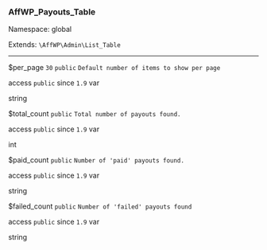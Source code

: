 ### AffWP_Payouts_Table

Namespace: global

Extends: `\AffWP\Admin\List_Table`

----


$per_page
`30` `public` `Default number of items to show per page` 


access
`public` 
since
`1.9` 
var

string


$total_count
`public` `Total number of payouts found.` 


access
`public` 
since
`1.9` 
var

int


$paid_count
`public` `Number of 'paid' payouts found.` 


access
`public` 
since
`1.9` 
var

string


$failed_count
`public` `Number of 'failed' payouts found` 


access
`public` 
since
`1.9` 
var

string

